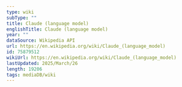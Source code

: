 ```yaml
---
type: wiki
subType: ""
title: Claude (language model)
englishTitle: Claude (language model)
year: ""
dataSource: Wikipedia API
url: https://en.wikipedia.org/wiki/Claude_(language_model)
id: 75879512
wikiUrl: https://en.wikipedia.org/wiki/Claude_(language_model)
lastUpdated: 2025/March/26
length: 19206
tags: mediaDB/wiki
---
```

